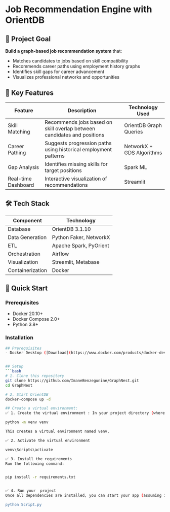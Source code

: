 # Job Recommendation Engine with OrientDB

## 🎯 Project Goal
**Build a graph-based job recommendation system** that:
- Matches candidates to jobs based on skill compatibility
- Recommends career paths using employment history graphs
- Identifies skill gaps for career advancement
- Visualizes professional networks and opportunities

## 🌟 Key Features
| Feature | Description | Technology Used |
|---------|-------------|-----------------|
| Skill Matching | Recommends jobs based on skill overlap between candidates and positions | OrientDB Graph Queries |
| Career Pathing | Suggests progression paths using historical employment patterns | NetworkX + GDS Algorithms |
| Gap Analysis | Identifies missing skills for target positions | Spark ML |
| Real-time Dashboard | Interactive visualization of recommendations | Streamlit |



## 🛠️ Tech Stack

| Component          | Technology               |
|--------------------|--------------------------|
| Database           | OrientDB 3.1.10          |
| Data Generation    | Python Faker, NetworkX   |
| ETL                | Apache Spark, PyOrient   |
| Orchestration      | Airflow                  |
| Visualization      | Streamlit, Metabase      |
| Containerization   | Docker                   |

## 🚀 Quick Start

### Prerequisites
- Docker 20.10+
- Docker Compose 2.0+
- Python 3.8+

### Installation
```bash
## Prerequisites
- Docker Desktop ([Download](https://www.docker.com/products/docker-desktop))


## Setup
```bash
# 1. Clone this repository
git clone https://github.com/ImaneBenzegunine/GraphNest.git
cd GraphNest

# 2. Start OrientDB
docker-compose up -d

## Create a virtual environment:
✅ 1. Create the virtual environment : In your project directory (where your Python files are), run:

python -m venv venv

This creates a virtual environment named venv.

✅ 2. Activate the virtual environment

venv\Scripts\activate

✅ 3. Install the requirements
Run the following command:


pip install -r requirements.txt


✅ 4. Run your  project
Once all dependencies are installed, you can start your app (assuming it's in a file like app.py) using:

python Script.py
